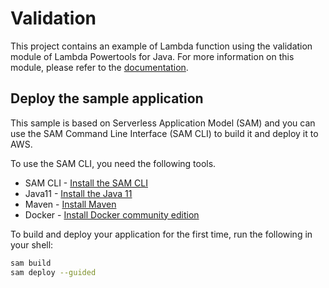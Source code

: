 # Validation

This project contains an example of Lambda function using the validation module of Lambda Powertools for Java. For more information on this module, please refer to the [documentation](https://awslabs.github.io/aws-lambda-powertools-java/utilities/validation/).

## Deploy the sample application

This sample is based on Serverless Application Model (SAM) and you can use the SAM Command Line Interface (SAM CLI) to build it and deploy it to AWS.

To use the SAM CLI, you need the following tools.

* SAM CLI - [Install the SAM CLI](https://docs.aws.amazon.com/serverless-application-model/latest/developerguide/serverless-sam-cli-install.html)
* Java11 - [Install the Java 11](https://docs.aws.amazon.com/corretto/latest/corretto-11-ug/downloads-list.html)
* Maven - [Install Maven](https://maven.apache.org/install.html)
* Docker - [Install Docker community edition](https://hub.docker.com/search/?type=edition&offering=community)

To build and deploy your application for the first time, run the following in your shell:

```bash
sam build
sam deploy --guided
```
